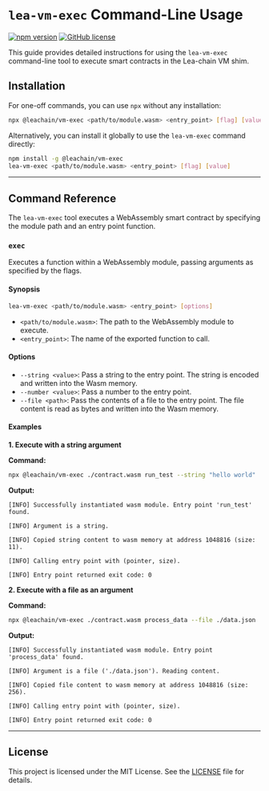 # `lea-vm-exec` Command-Line Usage

[![npm version](https://img.shields.io/npm/v/@leachain/vm-exec)](https://www.npmjs.com/package/@leachain/vm-exec)
[![GitHub license](https://img.shields.io/github/license/LEA-Blockchain/vm-exec)](https://github.com/LEA-Blockchain/vm-exec/blob/main/LICENSE)

This guide provides detailed instructions for using the `lea-vm-exec` command-line tool to execute smart contracts in the Lea-chain VM shim.

## Installation

For one-off commands, you can use `npx` without any installation:

```sh
npx @leachain/vm-exec <path/to/module.wasm> <entry_point> [flag] [value]
```

Alternatively, you can install it globally to use the `lea-vm-exec` command directly:

```sh
npm install -g @leachain/vm-exec
lea-vm-exec <path/to/module.wasm> <entry_point> [flag] [value]
```

---

## Command Reference

The `lea-vm-exec` tool executes a WebAssembly smart contract by specifying the module path and an entry point function.

### `exec`

Executes a function within a WebAssembly module, passing arguments as specified by the flags.

#### Synopsis

```sh
lea-vm-exec <path/to/module.wasm> <entry_point> [options]
```

-   `<path/to/module.wasm>`: The path to the WebAssembly module to execute.
-   `<entry_point>`: The name of the exported function to call.

#### Options

-   `--string <value>`: Pass a string to the entry point. The string is encoded and written into the Wasm memory.
-   `--number <value>`: Pass a number to the entry point.
-   `--file <path>`: Pass the contents of a file to the entry point. The file content is read as bytes and written into the Wasm memory.

#### Examples

**1. Execute with a string argument**

**Command:**
```sh
npx @leachain/vm-exec ./contract.wasm run_test --string "hello world"
```

**Output:**
```
[INFO] Successfully instantiated wasm module. Entry point 'run_test' found.

[INFO] Argument is a string.

[INFO] Copied string content to wasm memory at address 1048816 (size: 11).

[INFO] Calling entry point with (pointer, size).

[INFO] Entry point returned exit code: 0
```

**2. Execute with a file as an argument**

**Command:**
```sh
npx @leachain/vm-exec ./contract.wasm process_data --file ./data.json
```

**Output:**
```
[INFO] Successfully instantiated wasm module. Entry point 'process_data' found.

[INFO] Argument is a file ('./data.json'). Reading content.

[INFO] Copied file content to wasm memory at address 1048816 (size: 256).

[INFO] Calling entry point with (pointer, size).

[INFO] Entry point returned exit code: 0
```

---
## License

This project is licensed under the MIT License. See the [LICENSE](LICENSE) file for details.